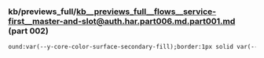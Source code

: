 ### kb/previews_full/kb__previews_full__flows__service-first__master-and-slot@auth.har.part006.md.part001.md (part 002)

```md
ound:var(--y-core-color-surface-secondary-fill);border:1px solid var(--y-core-color-stroke-primar
```

```
